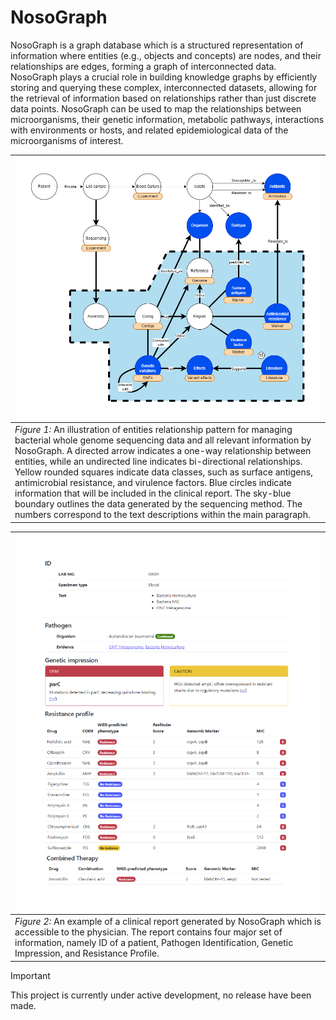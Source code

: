 # NosoGraph
NosoGraph is a graph database which is a structured representation of information where entities (e.g., objects and concepts) are nodes, and their relationships are edges, forming a graph of interconnected data. NosoGraph plays a crucial role in building knowledge graphs by efficiently storing and querying these complex, interconnected datasets, allowing for the retrieval of information based on relationships rather than just discrete data points. NosoGraph can be used to map the relationships between microorganisms, their genetic information, metabolic pathways, interactions with environments or hosts, and related epidemiological data of the microorganisms of interest.

| ![Figure 1: An illustration of entities relationship pattern for managing bacterial whole genome sequencing data and all relevant information by NosoGraph.](./README/Images/figure_1.png?raw=true "Figure 1")
|:--
| *Figure 1:* An illustration of entities relationship pattern for managing bacterial whole genome sequencing data and all relevant information by NosoGraph. A directed arrow indicates a one-way relationship between entities, while an undirected line indicates bi-directional relationships. Yellow rounded squares indicate data classes, such as surface antigens, antimicrobial resistance, and virulence factors. Blue circles indicate information that will be included in the clinical report. The sky-blue boundary outlines the data generated by the sequencing method. The numbers correspond to the text descriptions within the main paragraph.

| ![Figure 2: An example of a clinical report generated by NosoGraph](./README/Images/figure_2.png?raw=true "Figure 2")
|:--
| *Figure 2:* An example of a clinical report generated by NosoGraph which is accessible to the physician. The report contains four major set of information, namely ID of a patient, Pathogen Identification, Genetic Impression, and Resistance Profile.

> [!IMPORTANT]  
> This project is currently under active development, no release have been made.

